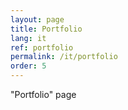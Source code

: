 ```yaml
---
layout: page
title: Portfolio
lang: it
ref: portfolio
permalink: /it/portfolio
order: 5
---
```


"Portfolio" page